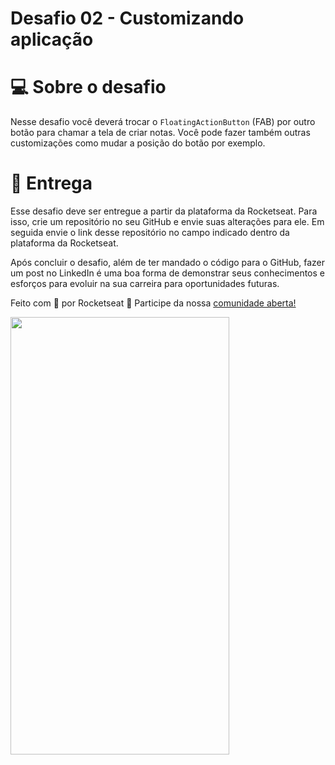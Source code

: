 # Desafio 02 - Customizando aplicação

# 💻 Sobre o desafio

Nesse desafio você deverá trocar o `FloatingActionButton` (FAB) por outro botão para chamar a tela de criar notas. Você pode fazer também outras customizações como mudar a posição do botão por exemplo.

# 📅 Entrega

Esse desafio deve ser entregue a partir da plataforma da Rocketseat. 
Para isso, crie um repositório no seu GitHub e envie suas alterações para ele. Em seguida envie o link desse repositório no campo indicado dentro da plataforma da Rocketseat. 

Após concluir o desafio, além de ter mandado o código para o GitHub, fazer um post no LinkedIn é uma boa forma de demonstrar seus conhecimentos e esforços para evoluir na sua carreira para oportunidades futuras.

Feito com 💜 por Rocketseat 👋 Participe da nossa [comunidade aberta!](https://discord.gg/pUU3CG4Z)


<img src="https://user-images.githubusercontent.com/53273641/118674391-22365a00-b7d0-11eb-999c-70f92ff45e78.png" width="350" height="700">
